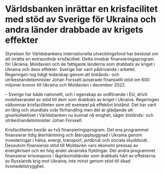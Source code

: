 # Världsbanken inrättar en krisfacilitet med stöd av Sverige för Ukraina och andra länder drabbade av krigets effekter

Styrelsen för Världsbankens Internationella utvecklingsfond har beslutat om att inrätta en extraordinär krisfacilitet. Detta innebär finansieringsprogram för Ukraina, Moldavien och de fattigaste länderna som drabbats av kriget i Ukraina och dess effekter. Sverige har varit pådrivande i arbetet. Regeringen tog tidigt ledarskap genom att bistånds- och utrikeshandelsminister Johan Forssell aviserade finansiellt stöd om 600 miljoner kronor till Ukraina och Moldavien i december 2022.

– Sverige har både nationellt, och i egenskap av ordförande i EU, drivit mobiliserandet av stöd till dem som drabbats av kriget i Ukraina. Regeringen välkomnar krisfaciliteten som ett exempel på effektivt bistånd. Det har varit en lång och stundtals svår förhandling men det är glädjande att givarkollektivet i Världsbanken nu kunnat nå enighet, säger bistånds- och utrikeshandelsminister Johan Forssell.

Krisfaciliteten består av två finansieringsprogram. Det ena programmet finansierar tidig återhämtning och återuppbyggnad i Ukraina genom investeringar i hälsa, energi, transport, jordbruk och sociala skyddsnät. Dessutom finansieras stöd till Moldavien vars ekonomi pressas av energikrisen och en hög andel ukrainska flyktingar. Det andra programmet finansierar krisrespons i låginkomstländer som drabbats hårt av effekterna av Rysslands krig mot Ukraina, inte minst genom stöd till ökad livsmedelstrygghet.
